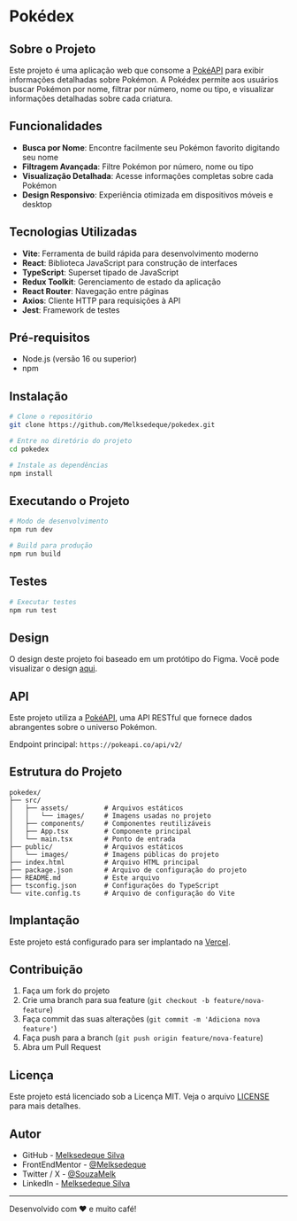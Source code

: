 # Pokédex

## Sobre o Projeto

Este projeto é uma aplicação web que consome a [PokéAPI](https://pokeapi.co/) para exibir informações detalhadas sobre Pokémon. A Pokédex permite aos usuários buscar Pokémon por nome, filtrar por número, nome ou tipo, e visualizar informações detalhadas sobre cada criatura.

## Funcionalidades

- **Busca por Nome**: Encontre facilmente seu Pokémon favorito digitando seu nome
- **Filtragem Avançada**: Filtre Pokémon por número, nome ou tipo
- **Visualização Detalhada**: Acesse informações completas sobre cada Pokémon
- **Design Responsivo**: Experiência otimizada em dispositivos móveis e desktop

## Tecnologias Utilizadas

- **Vite**: Ferramenta de build rápida para desenvolvimento moderno
- **React**: Biblioteca JavaScript para construção de interfaces
- **TypeScript**: Superset tipado de JavaScript
- **Redux Toolkit**: Gerenciamento de estado da aplicação
- **React Router**: Navegação entre páginas
- **Axios**: Cliente HTTP para requisições à API
- **Jest**: Framework de testes

## Pré-requisitos

- Node.js (versão 16 ou superior)
- npm

## Instalação

```bash
# Clone o repositório
git clone https://github.com/Melksedeque/pokedex.git

# Entre no diretório do projeto
cd pokedex

# Instale as dependências
npm install
```

## Executando o Projeto

```bash
# Modo de desenvolvimento
npm run dev

# Build para produção
npm run build
```

## Testes

```bash
# Executar testes
npm run test
```

## Design

O design deste projeto foi baseado em um protótipo do Figma. Você pode visualizar o design [aqui](https://www.figma.com/design/55CRR2mF4ANCSy7678CZZW/Pokédex--Community-?node-id=913-237&p=f&t=Koh29MrEKbIF8eh2-0).

## API

Este projeto utiliza a [PokéAPI](https://pokeapi.co/), uma API RESTful que fornece dados abrangentes sobre o universo Pokémon.

Endpoint principal: `https://pokeapi.co/api/v2/`

## Estrutura do Projeto

```
pokedex/
├── src/
│   ├── assets/         # Arquivos estáticos
│   │   └── images/     # Imagens usadas no projeto
│   ├── components/     # Componentes reutilizáveis
│   ├── App.tsx         # Componente principal
│   └── main.tsx        # Ponto de entrada
├── public/             # Arquivos estáticos
│   └── images/         # Imagens públicas do projeto
├── index.html          # Arquivo HTML principal
├── package.json        # Arquivo de configuração do projeto
├── README.md           # Este arquivo
├── tsconfig.json       # Configurações do TypeScript
└── vite.config.ts      # Arquivo de configuração do Vite
```

## Implantação

Este projeto está configurado para ser implantado na [Vercel](https://vercel.com/).

## Contribuição

1. Faça um fork do projeto
2. Crie uma branch para sua feature (`git checkout -b feature/nova-feature`)
3. Faça commit das suas alterações (`git commit -m 'Adiciona nova feature'`)
4. Faça push para a branch (`git push origin feature/nova-feature`)
5. Abra um Pull Request

## Licença

Este projeto está licenciado sob a Licença MIT. Veja o arquivo [LICENSE](https://github.com/Melksedeque/pokedex?tab=MIT-1-ov-file) para mais detalhes.

## Autor

- GitHub - [Melksedeque Silva](https://github.com/Melksedeque/)
- FrontEndMentor - [@Melksedeque](https://www.frontendmentor.io/profile/Melksedeque)
- Twitter / X - [@SouzaMelk](https://x.com/SouzaMelk)
- LinkedIn - [Melksedeque Silva](https://www.linkedin.com/in/melksedeque-silva/)

---

Desenvolvido com ❤️ e muito café!
